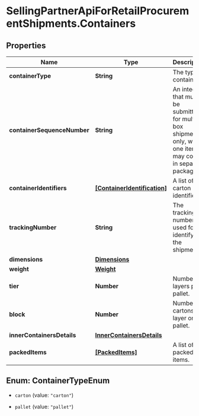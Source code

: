 # SellingPartnerApiForRetailProcurementShipments.Containers

## Properties
Name | Type | Description | Notes
------------ | ------------- | ------------- | -------------
**containerType** | **String** | The type of container. | 
**containerSequenceNumber** | **String** | An integer that must be submitted for multi-box shipments only, where one item may come in separate packages. | [optional] 
**containerIdentifiers** | [**[ContainerIdentification]**](ContainerIdentification.md) | A list of carton identifiers. | 
**trackingNumber** | **String** | The tracking number used for identifying the shipment. | [optional] 
**dimensions** | [**Dimensions**](Dimensions.md) |  | [optional] 
**weight** | [**Weight**](Weight.md) |  | [optional] 
**tier** | **Number** | Number of layers per pallet. | [optional] 
**block** | **Number** | Number of cartons per layer on the pallet. | [optional] 
**innerContainersDetails** | [**InnerContainersDetails**](InnerContainersDetails.md) |  | [optional] 
**packedItems** | [**[PackedItems]**](PackedItems.md) | A list of packed items. | [optional] 


<a name="ContainerTypeEnum"></a>
## Enum: ContainerTypeEnum


* `carton` (value: `"carton"`)

* `pallet` (value: `"pallet"`)




